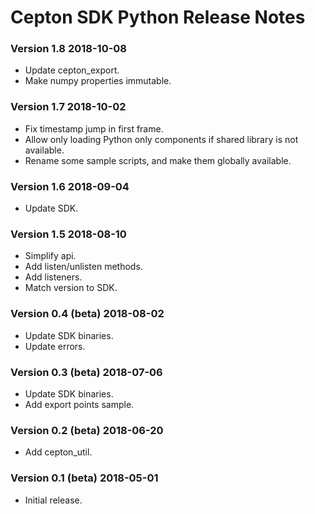 # Cepton SDK Python Release Notes

### Version 1.8 2018-10-08
* Update cepton_export.
* Make numpy properties immutable.

### Version 1.7 2018-10-02
* Fix timestamp jump in first frame.
* Allow only loading Python only components if shared library is not available.
* Rename some sample scripts, and make them globally available.

### Version 1.6 2018-09-04
* Update SDK.

### Version 1.5 2018-08-10
* Simplify api.
* Add listen/unlisten methods.
* Add listeners.
* Match version to SDK.

### Version 0.4 (beta) 2018-08-02
* Update SDK binaries.
* Update errors.

### Version 0.3 (beta) 2018-07-06
* Update SDK binaries.
* Add export points sample.

### Version 0.2 (beta) 2018-06-20
* Add cepton_util.

### Version 0.1 (beta) 2018-05-01
* Initial release.